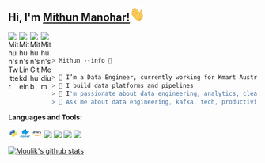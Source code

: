 ## Hi, I'm [Mithun Manohar!](https:www.google.com)<img src="https://raw.githubusercontent.com/ABSphreak/ABSphreak/master/gifs/Hi.gif" width="30px">

<a href="https://twitter.com/mithunmanohar_">
  <img align="left" alt="Mithun's Twitter" width="22px" src="https://cdn.jsdelivr.net/npm/simple-icons@v3/icons/twitter.svg" />
</a>

<a href="https://www.linkedin.com/in/mithunmanohar/">
  <img align="left" alt="Mithun's Linkdein" width="22px" src="https://cdn.jsdelivr.net/npm/simple-icons@v3/icons/linkedin.svg" />
</a>

<a href="https://github.com/mithunmanohar">
  <img align="left" alt="Mithun's Github" width="22px" src="https://cdn.jsdelivr.net/npm/simple-icons@v3/icons/github.svg" />
</a>
<a href="https://medium.com/@mithunmanohar">
  <img align="left" alt="Mithun's Medium" width="22px" src="https://cdn.jsdelivr.net/npm/simple-icons@v3/icons/medium.svg" />
</a>

<br/>
<br/>

<!-- **About Me :** -->

```bash
> Mithun --info 👨

> 🔭 I’m a Data Engineer, currently working for Kmart Australia
> 🌱 I build data platforms and pipelines
> 🌱 I'm passionate about data engineering, analytics, clean code
> 💬 Ask me about data engineering, kafka, tech, productivity
```


<!-- **Love For Community:** -->


**Languages and Tools:**

<code><img height="20" src="https://raw.githubusercontent.com/github/explore/80688e429a7d4ef2fca1e82350fe8e3517d3494d/topics/python/python.png"></code>
<code><img height="20" src="https://raw.githubusercontent.com/github/explore/80688e429a7d4ef2fca1e82350fe8e3517d3494d/topics/docker/docker.png"></code>
<code><img height="20" src="https://raw.githubusercontent.com/github/explore/80688e429a7d4ef2fca1e82350fe8e3517d3494d/topics/aws/aws.png"></code>
<code><img height="20" src="https://github.com/mithunmanohar/stack-icons/blob/master/logos/kafka-icon.svg"></code>
<code><img height="20" src="https://github.com/mithunmanohar/stack-icons/blob/master/logos/airflow.svg"></code>
<code><img height="20" src="https://github.com/mithunmanohar/stack-icons/blob/master/logos/elasticsearch.svg"></code>
<code><img height="20" src="https://github.com/mithunmanohar/stack-icons/blob/master/logos/kibana.svg"></code>

[![Moulik's github stats](https://github-readme-stats.vercel.app/api?username=mithunmanohar&show_icons=true&count_private=true)](https://github.com/mithunmanohar)

